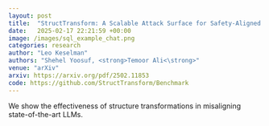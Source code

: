 ```yaml
---
layout: post
title:  "StructTransform: A Scalable Attack Surface for Safety-Aligned Large Language Models"
date:   2025-02-17 22:21:59 +00:00
image: /images/sql_example_chat.png
categories: research
author: "Leo Keselman"
authors: "Shehel Yoosuf, <strong>Temoor Ali<\strong>"
venue: "arXiv"
arxiv: https://arxiv.org/pdf/2502.11853
code: https://github.com/StructTransform/Benchmark
---
```

We show the effectiveness of structure transformations in misaligning state-of-the-art LLMs.